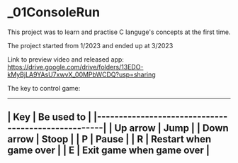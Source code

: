 # _01ConsoleRun

This project was to learn and practise C languge's concepts at the first time.

The project started from 1/2023 and ended up at 3/2023

Link to preview video and released app: https://drive.google.com/drive/folders/13EDO-kMyBjLA9YAsU7xwvX_00MPbWCDQ?usp=sharing

The key to control game:

 ____________________________________________________
|           Key          |         Be used to        |
|----------------------------------------------------|
| Up arrow               | Jump						 |
| Down arrow             | Stoop					 |
| P                      | Pause					 |
| R                      | Restart when game over	 |
| E                      | Exit game when game over	 |
 ----------------------------------------------------
